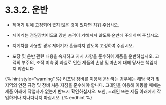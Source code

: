 ﻿# 3.3.2. 운반

* 제어기 위에 고정되어 있지 않은 것이 있다면 치워 주십시오. 

* 제어기는 정밀장치이므로 강한 충격이 가해지지 않도록 운반에 주의하여 주십시오.

*	지게차를 사용할 경우 제어기가 흔들리지 않도록 고정하여 주십시오. 

*	포장 및 운반 관련 내용을 숙지하고 지시 사항을 준수하여 제품을 운반하십시오. 고객의 부주의, 조작 미숙 및 과실로 인한 제품의 손상 및 파손에 대해 당사는 책임지지 않습니다.



{% hint style="warning" %}
리프팅 장비를 이용해 운반하는 경우에는 해당 국가 및 지역의 안전 규정 및 장비 사용 지침을 준수해야 합니다.
크레인을 이용해 이동할 때에는 제품 아래에 작업자가 없는지 반드시 확인하십시오. 또한, 크레인 또는 제품 아래에서 작업하거나 지나다니지 마십시오.
{% endhint %}
